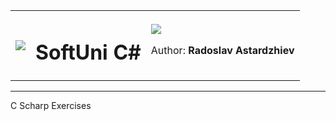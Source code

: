 <table width="100%" border="0" align="center" cellpadding="3" cellspacing="1">
  <tr>
    <td><img src="http://conf.softuni.bg/wp-content/uploads/2015/01/SoftUni-Logo-Flat_square-blue-300x235.png"></td>
    <td><h1 style="text-align:center">SoftUni C#</h1></td>
    <td><img src="http://i304.photobucket.com/albums/nn192/Free_CCQEB/Car%20Truck%20Free_CCQEB/Radoslav%20Astardzhiev_zps5sievc0f.jpg">
    <p>Author: <strong>Radoslav Astardzhiev</strong></p>
    </td>
  </tr>
</table>
<hr>
C Scharp Exercises
